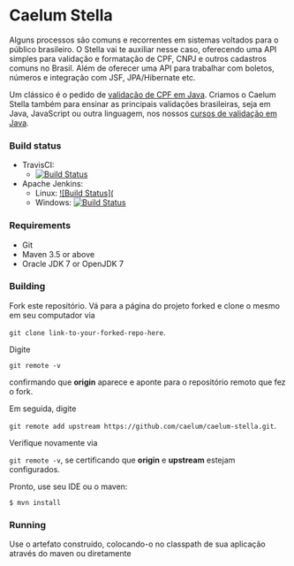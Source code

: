 # Caelum Stella

Alguns processos são comuns e recorrentes em sistemas voltados para o público brasileiro. O Stella vai te auxiliar nesse caso, oferecendo uma API simples para validação e formatação de CPF, CNPJ e outros cadastros comuns no Brasil. Além de oferecer uma API para trabalhar com boletos, números e integração com JSF, JPA/Hibernate etc.

Um clássico é o pedido de [validação de CPF em Java](https://blog.alura.com.br/validando-cpf-com-java-atraves-do-stella/). Criamos o Caelum Stella também para ensinar as principais validações brasileiras, seja em Java, JavaScript ou outra linguagem, nos nossos [cursos de validação em Java](https://www.alura.com.br/curso-online-java-brasil-lidando-com-datas-numeros-documentos).

### Build status
   * TravisCI:
     * [![Build Status](https://travis-ci.org/caelum/caelum-stella.svg?branch=master)](https://travis-ci.org/caelum/caelum-stella)
   * Apache Jenkins: 
     * Linux: [![Build Status](]()
     * Windows: [![Build Status]()]()

### Requirements

  * Git
  * Maven 3.5 or above
  * Oracle JDK 7 or OpenJDK 7

### Building

Fork este repositório. Vá para a página do projeto forked e clone o mesmo em seu computador via

```git clone link-to-your-forked-repo-here```.

Digite 

```git remote -v``` 

confirmando que **origin** aparece e aponte para o repositório remoto que fez o fork.

Em seguida, digite 

```git remote add upstream https://github.com/caelum/caelum-stella.git```.

Verifique novamente via

```git remote -v```, se certificando que **origin** e **upstream** estejam configurados.

Pronto, use seu IDE ou o maven:
```
$ mvn install
```

### Running

Use o artefato construído, colocando-o no classpath de sua aplicação através do maven ou diretamente
